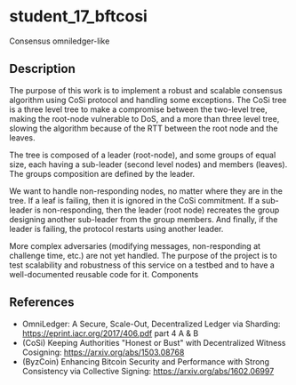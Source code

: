 # student_17_bftcosi
Consensus omniledger-like
## Description
The purpose of this work is to implement a robust and scalable consensus algorithm using CoSi protocol and handling some exceptions. The CoSi tree is a three level tree to make a compromise between the two-level tree, making the root-node vulnerable to DoS, and a more than three level tree, slowing the algorithm because of the RTT between the root node and the leaves.

The tree is composed of a leader (root-node), and some groups of equal size, each having a sub-leader (second level nodes) and members (leaves). The groups composition are defined by the leader.

We want to handle non-responding nodes, no matter where they are in the tree. If a leaf is failing, then it is ignored in the CoSi commitment. If a sub-leader is non-responding, then the leader (root node) recreates the group designing another sub-leader from the group members. And finally, if the leader is failing, the protocol restarts using another leader.

More complex adversaries (modifying messages, non-responding at challenge time, etc.) are not yet handled.
The purpose of the project is to test scalability and robustness of this service on a testbed and to have a well-documented reusable code for it.
Components

## References
- OmniLedger: A Secure, Scale-Out, Decentralized Ledger via Sharding: https://eprint.iacr.org/2017/406.pdf part 4 A & B
- (CoSi) Keeping Authorities "Honest or Bust" with Decentralized Witness Cosigning: https://arxiv.org/abs/1503.08768
- (ByzCoin) Enhancing Bitcoin Security and Performance with Strong Consistency via Collective Signing: https://arxiv.org/abs/1602.06997
